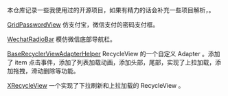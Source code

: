 本仓库记录一些我使用过的开源项目，如果有精力的话会补充一些项目解析，。

[GridPasswordView](https://github.com/Jungerr/GridPasswordView) 仿支付宝，微信支付的密码支付框。

[WechatRadioBar](https://github.com/leibnik/WechatRadioBar) 模仿微信底部导航栏。

[BaseRecyclerViewAdapterHelper](https://github.com/CymChad/BaseRecyclerViewAdapterHelper) RecycleView 的一个自定义 Adapter 。添加了 item 点击事件，添加了列表加载动画，添加头部，尾部，实现了上拉加载，添加拖拽，滑动删除等功能。

[XRecycleView](https://github.com/jianghejie/XRecyclerView) 一个实现了下拉刷新和上拉加载的 RecycleView 。